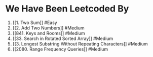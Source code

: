 # We Have Been Leetcoded By

1. [[1. Two Sum]] #Easy 
2. [[2. Add Two Numbers]] #Medium 
3. [[841. Keys and Rooms]] #Medium 
4. [[33. Search in Rotated Sorted Array]] #Medium 
5. [[3. Longest Substring Without Repeating Characters]] #Medium 
5. [[2080. Range Frequency Queries]] #Medium 
